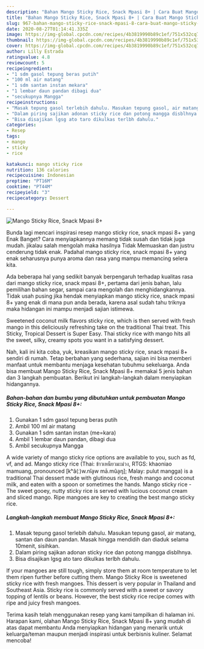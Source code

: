 ```yaml
---
description: "Bahan Mango Sticky Rice, Snack Mpasi 8+ | Cara Buat Mango Sticky Rice, Snack Mpasi 8+ Yang Bisa Manjain Lidah"
title: "Bahan Mango Sticky Rice, Snack Mpasi 8+ | Cara Buat Mango Sticky Rice, Snack Mpasi 8+ Yang Bisa Manjain Lidah"
slug: 967-bahan-mango-sticky-rice-snack-mpasi-8-cara-buat-mango-sticky-rice-snack-mpasi-8-yang-bisa-manjain-lidah
date: 2020-08-27T01:14:41.335Z
image: https://img-global.cpcdn.com/recipes/4b3819990b89c1ef/751x532cq70/mango-sticky-rice-snack-mpasi-8-foto-resep-utama.jpg
thumbnail: https://img-global.cpcdn.com/recipes/4b3819990b89c1ef/751x532cq70/mango-sticky-rice-snack-mpasi-8-foto-resep-utama.jpg
cover: https://img-global.cpcdn.com/recipes/4b3819990b89c1ef/751x532cq70/mango-sticky-rice-snack-mpasi-8-foto-resep-utama.jpg
author: Lilly Estrada
ratingvalue: 4.8
reviewcount: 5
recipeingredient:
- "1 sdm gasol tepung beras putih"
- "100 ml air matang"
- "1 sdm santan instan mekara"
- "1 lembar daun pandan dibagi dua"
- "secukupnya Mangga"
recipeinstructions:
- "Masak tepung gasol terlebih dahulu. Masukan tepung gasol, air matang, santan dan daun pandan. Masak hingga mendidih dan diaduk selama 10menit, sisihkan."
- "Dalam piring sajikan adonan sticky rice dan potong mangga disblhnya."
- "Bisa disajikan lgsg ato taro dikulkas terlbh dahulu."
categories:
- Resep
tags:
- mango
- sticky
- rice

katakunci: mango sticky rice 
nutrition: 136 calories
recipecuisine: Indonesian
preptime: "PT16M"
cooktime: "PT44M"
recipeyield: "3"
recipecategory: Dessert

---
```



![Mango Sticky Rice, Snack Mpasi 8+](https://img-global.cpcdn.com/recipes/4b3819990b89c1ef/751x532cq70/mango-sticky-rice-snack-mpasi-8-foto-resep-utama.jpg)

Bunda lagi mencari inspirasi resep mango sticky rice, snack mpasi 8+ yang Enak Banget? Cara menyiapkannya memang tidak susah dan tidak juga mudah. jikalau salah mengolah maka hasilnya Tidak Memuaskan dan justru cenderung tidak enak. Padahal mango sticky rice, snack mpasi 8+ yang enak seharusnya punya aroma dan rasa yang mampu memancing selera kita.

Ada beberapa hal yang sedikit banyak berpengaruh terhadap kualitas rasa dari mango sticky rice, snack mpasi 8+, pertama dari jenis bahan, lalu pemilihan bahan segar, sampai cara mengolah dan menghidangkannya. Tidak usah pusing jika hendak menyiapkan mango sticky rice, snack mpasi 8+ yang enak di mana pun anda berada, karena asal sudah tahu triknya maka hidangan ini mampu menjadi sajian istimewa.

Sweetened coconut milk flavors sticky rice, which is then served with fresh mango in this deliciously refreshing take on the traditional Thai treat. This Sticky, Tropical Dessert is Super Easy. Thai sticky rice with mango hits all the sweet, silky, creamy spots you want in a satisfying dessert.


Nah, kali ini kita coba, yuk, kreasikan mango sticky rice, snack mpasi 8+ sendiri di rumah. Tetap berbahan yang sederhana, sajian ini bisa memberi manfaat untuk membantu menjaga kesehatan tubuhmu sekeluarga. Anda bisa membuat Mango Sticky Rice, Snack Mpasi 8+ memakai 5 jenis bahan dan 3 langkah pembuatan. Berikut ini langkah-langkah dalam menyiapkan hidangannya.

<!--inarticleads1-->

##### Bahan-bahan dan bumbu yang dibutuhkan untuk pembuatan Mango Sticky Rice, Snack Mpasi 8+:

1. Gunakan 1 sdm gasol tepung beras putih
1. Ambil 100 ml air matang
1. Gunakan 1 sdm santan instan (me=kara)
1. Ambil 1 lembar daun pandan, dibagi dua
1. Ambil secukupnya Mangga


A wide variety of mango sticky rice options are available to you, such as fd, vf, and ad. Mango sticky rice (Thai: ข้าวเหนียวมะม่วง, RTGS: khaoniao mamuang, pronounced [kʰâ(ː)w.nǐa̯w mā.mûa̯ŋ]; Malay: pulut mangga) is a traditional Thai dessert made with glutinous rice, fresh mango and coconut milk, and eaten with a spoon or sometimes the hands. Mango sticky rice - The sweet gooey, nutty sticky rice is served with lucious coconut cream and sliced mango. Ripe mangoes are key to creating the best mango sticky rice. 

<!--inarticleads2-->

##### Langkah-langkah membuat Mango Sticky Rice, Snack Mpasi 8+:

1. Masak tepung gasol terlebih dahulu. Masukan tepung gasol, air matang, santan dan daun pandan. Masak hingga mendidih dan diaduk selama 10menit, sisihkan.
1. Dalam piring sajikan adonan sticky rice dan potong mangga disblhnya.
1. Bisa disajikan lgsg ato taro dikulkas terlbh dahulu.


If your mangoes are still tough, simply store them at room temperature to let them ripen further before cutting them. Mango Sticky Rice is sweetened sticky rice with fresh mangoes. This dessert is very popular in Thailand and Southeast Asia. Sticky rice is commonly served with a sweet or savory topping of lentils or beans. However, the best sticky rice recipe comes with ripe and juicy fresh mangoes. 

Terima kasih telah menggunakan resep yang kami tampilkan di halaman ini. Harapan kami, olahan Mango Sticky Rice, Snack Mpasi 8+ yang mudah di atas dapat membantu Anda menyiapkan hidangan yang menarik untuk keluarga/teman maupun menjadi inspirasi untuk berbisnis kuliner. Selamat mencoba!
